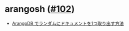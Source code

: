 # arangosh ([#102](https://github.com/hdknr/note/issues/102))

- [ArangoDB でランダムにドキュメントを1つ取り出す方法](https://qiita.com/nariyu/items/ab0158bf65a6b12d8c43)

